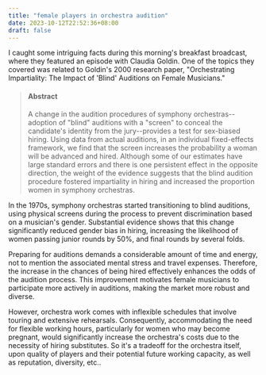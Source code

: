 ```yaml
---
title: "female players in orchestra audition"
date: 2023-10-12T22:52:36+08:00
draft: false
---
```


I caught some intriguing facts during this morning's breakfast broadcast, where they featured an episode with Claudia Goldin. One of the topics they covered was related to Goldin's 2000 research paper, "Orchestrating Impartiality: The Impact of 'Blind' Auditions on Female Musicians."

> #### Abstract
>
> A change in the audition procedures of symphony orchestras--adoption of "blind" auditions with a "screen" to conceal the candidate's identity from the jury--provides a test for sex-biased hiring. Using data from actual auditions, in an individual fixed-effects framework, we find that the screen increases the probability a woman will be advanced and hired. Although some of our estimates have large standard errors and there is one persistent effect in the opposite direction, the weight of the evidence suggests that the blind audition procedure fostered impartiality in hiring and increased the proportion women in symphony orchestras.

In the 1970s, symphony orchestras started transitioning to blind auditions, using physical screens during the process to prevent discrimination based on a musician's gender. Substantial evidence shows that this change significantly reduced gender bias in hiring, increasing the likelihood of women passing junior rounds by 50%, and final rounds by several folds.

Preparing for auditions demands a considerable amount of time and energy, not to mention the associated mental stress and travel expenses. Therefore, the increase in the chances of being hired effectively enhances the odds of the audition process. This improvement motivates female musicians to participate more actively in auditions, making the market more robust and diverse.

However, orchestra work comes with inflexible schedules that involve touring and extensive rehearsals. Consequently, accommodating the need for flexible working hours, particularly for women who may become pregnant, would significantly increase the orchestra's costs due to the necessity of hiring substitutes. So it's a tradeoff for the orchestra itself, upon quality of players and their potential future working capacity, as well as reputation, diversity, etc..
